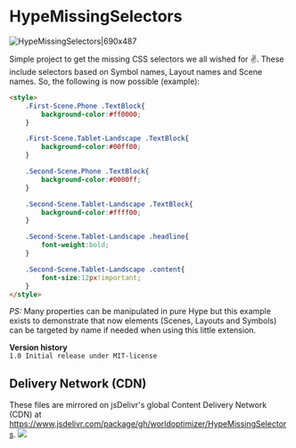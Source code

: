 # HypeMissingSelectors
![HypeMissingSelectors|690x487](https://playground.maxziebell.de/Hype/MissingSelectors/HypeMissingSelectors.png) 

Simple project to get the missing CSS selectors we all wished for :v:. These include selectors based on Symbol names, Layout names and Scene names. So, the following is now possible (example):
```html
<style>
	.First-Scene.Phone .TextBlock{
		background-color:#ff0000;
	}

	.First-Scene.Tablet-Landscape .TextBlock{
		background-color:#00ff00;
	}

	.Second-Scene.Phone .TextBlock{
		background-color:#0000ff;
	}

	.Second-Scene.Tablet-Landscape .TextBlock{
		background-color:#ffff00;
	}

	.Second-Scene.Tablet-Landscape .headline{
		font-weight:bold;
	}

	.Second-Scene.Tablet-Landscape .content{
		font-size:12px!important;
	}
</style>
```

*PS:* Many properties can be manipulated in pure Hype but this example exists to demonstrate that now elements (Scenes, Layouts and Symbols) can be targeted by name if needed when using this little extension.

**Version history**\
`1.0 Initial release under MIT-license`

Delivery Network (CDN)
--
These files are mirrored on jsDelivr's global Content Delivery Network (CDN) at https://www.jsdelivr.com/package/gh/worldoptimizer/HypeMissingSelectors.
[![](https://data.jsdelivr.com/v1/package/gh/worldoptimizer/HypeMissingSelectors/badge)](https://www.jsdelivr.com/package/gh/worldoptimizer/HypeMissingSelectors)
